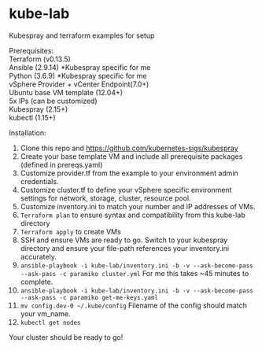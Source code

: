 # kube-lab
Kubespray and terraform examples for setup

Prerequisites:</br>
Terraform (v0.13.5)</br>
Ansible (2.9.14) *Kubespray specific for me</br>
Python (3.6.9) *Kubespray specific for me</br>
vSphere Provider + vCenter Endpoint(7.0+)</br>
Ubuntu base VM template (12.04+)</br>
5x IPs (can be customized)</br>
Kubespray (2.15+)</br>
kubectl (1.15+)</br>

Installation:
1. Clone this repo and https://github.com/kubernetes-sigs/kubespray
2. Create your base template VM and include all prerequisite packages (defined in prereqs.yaml)
3. Customize provider.tf from the example to your environment admin credentials.
4. Customize cluster.tf to define your vSphere specific environment settings for network, storage, cluster, resource pool.
5. Customize inventory.ini to match your number and IP addresses of VMs.
6. ```Terraform plan``` to ensure syntax and compatibility from this kube-lab directory
7. ```Terraform apply``` to create VMs
8. SSH and ensure VMs are ready to go. Switch to your kubespray directory and ensure your file-path references your inventory.ini accurately.
9. ```ansible-playbook -i kube-lab/inventory.ini -b -v --ask-become-pass --ask-pass -c paramiko cluster.yml``` For me this takes ~45 minutes to complete.
10. ```ansible-playbook -i kube-lab/inventory.ini -b -v --ask-become-pass --ask-pass -c paramiko get-me-keys.yaml```
11. ```mv config.dev-0 ~/.kube/config``` Filename of the config should match your vm_name.
12. ```kubectl get nodes```

Your cluster should be ready to go!
